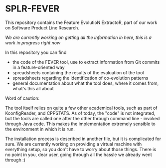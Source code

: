 # SPLR-FEVER
This repository contains the Feature EvolutioN ExtractoR, part of our work on Software Product Line Research.

_We are currently working on getting all the information in here, this is a work in progress right now_

In this repository you can find 
- the code of the FEVER tool, use to extract information from Git commits in a feature-oriented way
- spreadsheets containing the results of the evaluation of the tool
- spreadsheets regarding the identification of co-evolution patterns
- general documentation about what the tool does, where it comes from, what's this all about

Word of caution: 

The tool itself relies on quite a few other academical tools, such as part of KconfigReader, and CPPSTATS.
As of today, the "code" is not integrated, but the tools are called one after the other 
through command line - invoked through Java code. 
This makes the implementation extremely sensible to the environment in which it is run. 

The installation process is described in another file, but it is complicated for sure. 
We are currently working on providing a virtual machine with everything setup, so you don't have to worry about those things.
There is no point in you, dear user, going through all the hassle we already went through :)




